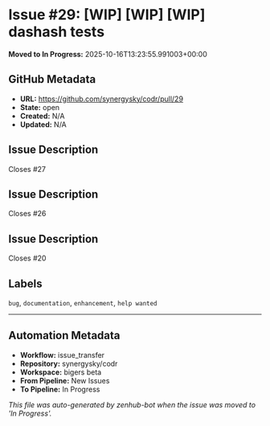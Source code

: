 # Issue #29: [WIP] [WIP] [WIP] dashash tests

**Moved to In Progress:** 2025-10-16T13:23:55.991003+00:00

## GitHub Metadata

- **URL:** https://github.com/synergysky/codr/pull/29
- **State:** open
- **Created:** N/A
- **Updated:** N/A

## Issue Description

Closes #27

## Issue Description
Closes #26

## Issue Description
Closes #20

## Labels
`bug`, `documentation`, `enhancement`, `help wanted`




---

## Automation Metadata

- **Workflow:** issue_transfer
- **Repository:** synergysky/codr
- **Workspace:** bigers beta
- **From Pipeline:** New Issues
- **To Pipeline:** In Progress

*This file was auto-generated by zenhub-bot when the issue was moved to 'In Progress'.*